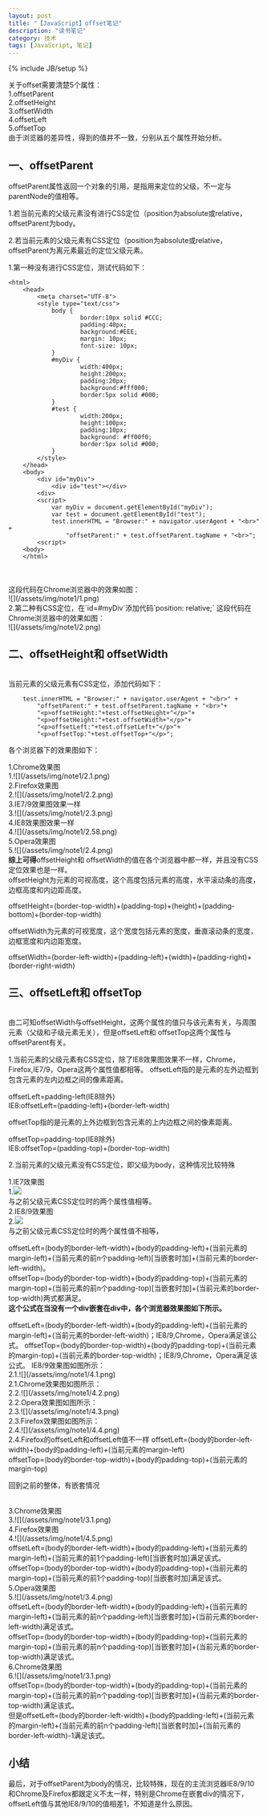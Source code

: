 ```yaml
---
layout: post
title: "【JavaScript】offset笔记"
description: "读书笔记"
category: 技术
tags: [JavaScript, 笔记]
---
```

{% include JB/setup %}

关于offset需要清楚5个属性：<br>
1.offsetParent <br>
2.offsetHeight	<br>
3.offsetWidth <br>
4.offsetLeft <br>
5.offsetTop <br>
由于浏览器的差异性，得到的值并不一致，分别从五个属性开始分析。
## 一、offsetParent ##
<p>offsetParent属性返回一个对象的引用，是指用来定位的父级，不一定与parentNode的值相等。</p>
<p>1.若当前元素的父级元素没有进行CSS定位（position为absolute或relative，offsetParent为body。</p>
<p>2.若当前元素的父级元素有CSS定位（position为absolute或relative，offsetParent为离元素最近的定位父级元素。</p>
1.第一种没有进行CSS定位，测试代码如下：

	<html>
		<head>
    		<meta charset="UTF-8">
    		<style type="text/css">
        		body {
            			border:10px solid #CCC;
            			padding:40px;
            			background:#EEE;
           				margin: 10px;
            			font-size: 10px;
        		}
        		#myDiv {
            			width:400px;
            			height:200px;
            			padding:20px;
            			background:#fff000;
            			border:5px solid #000;
        		}
        		#test {
            			width:200px;
            			height:100px;
            			padding:10px;
            			background: #ff00f0;
            			border:5px solid #000;
        		}
    		</style>
		</head>
		<body>
			<div id="myDiv">
    			<div id="test"></div>
			<div>
			<script>
				var myDiv = document.getElementById("myDiv");	
				var test = document.getElementById("test");
    			test.innerHTML = "Browser:" + navigator.userAgent + "<br>" +
            		"offsetParent:" + test.offsetParent.tagName + "<br>";
			<script>
		<body>
		</html>

<br>
<br>这段代码在Chrome浏览器中的效果如图：
<br>![](/assets/img/note1/1.png)
<br>2.第二种有CSS定位，在`id=#myDiv`添加代码`position: relative;`
这段代码在Chrome浏览器中的效果如图：<br>
![](/assets/img/note1/2.png)<br>
<h2> 二、offsetHeight和 offsetWidth </h2>
<br>当前元素的父级元素有CSS定位，添加代码如下：

     	test.innerHTML = "Browser:" + navigator.userAgent + "<br>" +
            "offsetParent:" + test.offsetParent.tagName + "<br>"+
            "<p>offsetHeight:"+test.offsetHeight+"</p>"+
            "<p>offsetHeight:"+test.offsetWidth+"</p>"+
            "<p>offsetLeft:"+test.offsetLeft+"</p>"+
            "<p>offsetTop:"+test.offsetTop+"</p>";
<p>
各个浏览器下的效果图如下：<br>
</p>
1.Chrome效果图<br>
1.![](/assets/img/note1/2.1.png)<br>
2.Firefox效果图<br>
2.![](/assets/img/note1/2.2.png)<br>
3.IE7/9效果图效果一样<br>
3.![](/assets/img/note1/2.3.png)<br>
4.IE8效果图效果一样<br>
4.![](/assets/img/note1/2.58.png)<br>
5.Opera效果图<br>
5.![](/assets/img/note1/2.4.png)<br>
<b>综上可得</b>offsetHeight和 offsetWidth的值在各个浏览器中都一样，并且没有CSS定位效果也是一样。<br>
offsetHeight为元素的可视高度，这个高度包括元素的高度，水平滚动条的高度，边框高度和内边距高度。
<p>
	offsetHeight=(border-top-width)+(padding-top)+(height)+(padding-bottom)+(border-top-width)
</p>
offsetWidth为元素的可视宽度，这个宽度包括元素的宽度，垂直滚动条的宽度，边框宽度和内边距宽度。
<p>
	offsetWidth=(border-left-width)+(padding-left)+(width)+(padding-right)+(border-right-width)
</p>
<h2> 三、offsetLeft和 offsetTop </h2>
<br>由二可知offsetWidth与offsetHeight，这两个属性的值只与该元素有关，与周围元素（父级和子级元素无关），但是offsetLeft和 offsetTop这两个属性与offsetParent有关。
<p>
1.当前元素的父级元素有CSS定位，除了IE8效果图效果不一样，Chrome，Firefox,IE7/9，Opera这两个属性值都相等。
offsetLeft指的是元素的左外边框到包含元素的左内边框之间的像素距离。
</p>
<p>
	offsetLeft=padding-left(IE8除外)<br>
	IE8:offsetLeft=(padding-left)+(border-left-width)
</p>
<p>
offsetTop指的是元素的上外边框到包含元素的上内边框之间的像素距离。
	<p>
	offsetTop=padding-top(IE8除外)<br>
	IE8:offsetTop=(padding-top)+(border-top-width)
	</p>
</p>
2.当前元素的父级元素没有CSS定位，即父级为body，这种情况比较特殊<br>

1.IE7效果图<br>
1.![](/assets/img/note1/3.2.png)<br>
与之前父级元素CSS定位时的两个属性值相等。<br>
2.IE8/9效果图<br>
2.![](/assets/img/note1/3.3.png)<br>
与之前父级元素CSS定位时的两个属性值不相等，
<p>
offsetLeft=(body的border-left-width)+(body的padding-left)+(当前元素的margin-left)+(当前元素的前n个padding-left)[当嵌套时加]+(当前元素的border-left-width)。<br>
offsetTop=(body的border-top-width)+(body的padding-top)+(当前元素的margin-top)+(当前元素的前n个padding-top)[当嵌套时加]+(当前元素的border-top-width)两式都满足。<br>
<b>这个公式在当没有一个div嵌套在div中，各个浏览器效果图如下所示。</b>
</p>
offsetLeft=(body的border-left-width)+(body的padding-left)+(当前元素的margin-left)+(当前元素的border-left-width)；IE8/9,Chrome，Opera满足该公式。
offsetTop=(body的border-top-width)+(body的padding-top)+(当前元素的margin-top)+(当前元素的border-top-width)；IE8/9,Chrome，Opera满足该公式。
IE8/9效果图如图所示：<br>
2.1.![](/assets/img/note1/4.1.png)<br>
2.1.Chrome效果图如图所示：<br>
2.2.![](/assets/img/note1/4.2.png)<br>
2.2.Opera效果图如图所示：<br>
2.3.![](/assets/img/note1/4.3.png)<br>
2.3.Firefox效果图如图所示：<br>
2.4.![](/assets/img/note1/4.4.png)<br>
2.4.Firefox的offsetLeft和offsetLeft值不一样
offsetLeft=(body的border-left-width)+(body的padding-left)+(当前元素的margin-left)<br>
offsetTop=(body的border-top-width)+(body的padding-top)+(当前元素的margin-top)<br>
<p>回到之前的整体，有嵌套情况</p><br>
3.Chrome效果图<br>
3.![](/assets/img/note1/3.1.png)<br>
4.Firefox效果图<br>
4.![](/assets/img/note1/4.5.png)<br>
offsetLeft=(body的border-left-width)+(body的padding-left)+(当前元素的margin-left)+(当前元素的前1个padding-left)[当嵌套时加]满足该式。<br>
offsetTop=(body的border-top-width)+(body的padding-top)+(当前元素的margin-top)+(当前元素的前1个padding-top)[当嵌套时加]满足该式。<br>
5.Opera效果图<br>
5.![](/assets/img/note1/3.4.png)<br>
offsetLeft=(body的border-left-width)+(body的padding-left)+(当前元素的margin-left)+(当前元素的前n个padding-left)[当嵌套时加]+(当前元素的border-left-width)满足该式。<br>
offsetTop=(body的border-top-width)+(body的padding-top)+(当前元素的margin-top)+(当前元素的前n个padding-top)[当嵌套时加]+(当前元素的border-top-width)满足该式。<br>
6.Chrome效果图<br>
6.![](/assets/img/note1/3.1.png)<br>
offsetTop=(body的border-top-width)+(body的padding-top)+(当前元素的margin-top)+(当前元素的前n个padding-top)[当嵌套时加]+(当前元素的border-top-width)满足该式。<br>
但是offsetLeft=(body的border-left-width)+(body的padding-left)+(当前元素的margin-left)+(当前元素的前n个padding-left)[当嵌套时加]+(当前元素的border-left-width)-1满足该式。<br>

## 小结 ##
最后，对于offsetParent为body的情况，比较特殊，现在的主流浏览器IE8/9/10和Chrome及Firefox都跟定义不太一样，特别是Chrome在嵌套div的情况下，offsetLeft值与其他IE8/9/10的值相差1，不知道是什么原因。